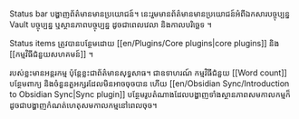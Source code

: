 Status bar បង្ហាញព័ត៌មានមានប្រយោជន៍។ នេះរួមមានព័ត៌មានមានប្រយោជន៍អំពីឯកសារបច្ចុប្បន្ន Vault បច្ចុប្បន្ន ឬស្ថានភាពបច្ចុប្បន្ន ដូចជាពេលវេលា និងកាលបរិច្ឆេទ ។

Status items ត្រូវបានបន្ថែមដោយ [[en/Plugins/Core plugins|core plugins]] និង [[កម្មវិធីជំនួយសហគមន៍]] ។

របស់ខ្លះមានអន្តរកម្ម ប៉ុន្តែខ្លះជាព័ត៌មានសុទ្ធសាធ។ ជាឧទាហរណ៍ កម្មវិធីជំនួយ [[Word count]]   
បន្ថែម​ពាក្យ និង​ចំនួន​តួអក្សរ​ដែល​មិន​អាច​ចុច​បាន  ហើយ [[en/Obsidian Sync/Introduction to Obsidian Sync|Sync plugin]] បន្ថែមរូបតំណាងដែលបង្ហាញទាំងស្ថានភាពសមកាលកម្មក៏ដូចជាបង្ហាញកំណត់ហេតុសមកាលកម្មនៅពេលចុច។

